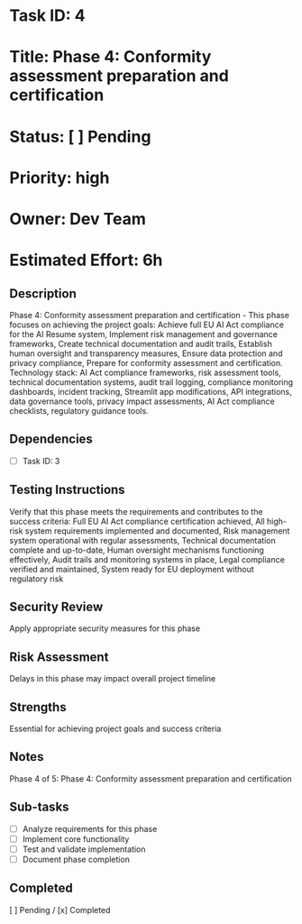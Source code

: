 # Task ID: 4
# Title: Phase 4: Conformity assessment preparation and certification
# Status: [ ] Pending
# Priority: high
# Owner: Dev Team
# Estimated Effort: 6h

## Description
Phase 4: Conformity assessment preparation and certification - This phase focuses on achieving the project goals: Achieve full EU AI Act compliance for the AI Resume system, Implement risk management and governance frameworks, Create technical documentation and audit trails, Establish human oversight and transparency measures, Ensure data protection and privacy compliance, Prepare for conformity assessment and certification. Technology stack: AI Act compliance frameworks, risk assessment tools, technical documentation systems, audit trail logging, compliance monitoring dashboards, incident tracking, Streamlit app modifications, API integrations, data governance tools, privacy impact assessments, AI Act compliance checklists, regulatory guidance tools.

## Dependencies
- [ ] Task ID: 3

## Testing Instructions
Verify that this phase meets the requirements and contributes to the success criteria: Full EU AI Act compliance certification achieved, All high-risk system requirements implemented and documented, Risk management system operational with regular assessments, Technical documentation complete and up-to-date, Human oversight mechanisms functioning effectively, Audit trails and monitoring systems in place, Legal compliance verified and maintained, System ready for EU deployment without regulatory risk

## Security Review
Apply appropriate security measures for this phase

## Risk Assessment
Delays in this phase may impact overall project timeline

## Strengths
Essential for achieving project goals and success criteria

## Notes
Phase 4 of 5: Phase 4: Conformity assessment preparation and certification

## Sub-tasks
- [ ] Analyze requirements for this phase
- [ ] Implement core functionality
- [ ] Test and validate implementation
- [ ] Document phase completion

## Completed
[ ] Pending / [x] Completed